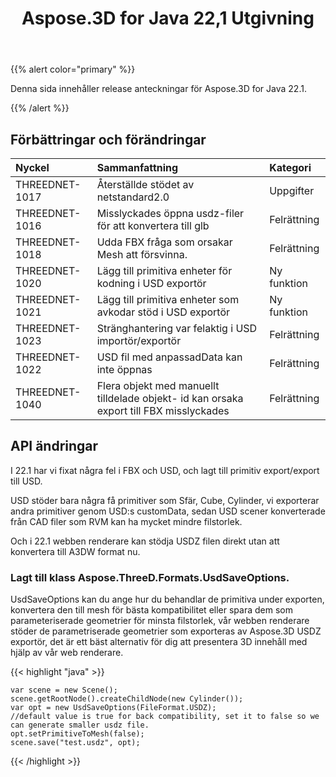 ﻿---
title: Aspose.3D for Java 22,1 Utgivning
type: docs
weight: 12
url: /sv/java/aspose-3d-for-java-22-1-release-notes/
---
{{% alert color="primary" %}}

Denna sida innehåller release anteckningar för Aspose.3D for Java 22.1.

{{% /alert %}}
## **Förbättringar och förändringar**

|**Nyckel**|**Sammanfattning**|**Kategori**|
|:- |:- |:- |
|THREEDNET-1017 |Återställde stödet av netstandard2.0|Uppgifter|
|THREEDNET-1016 |Misslyckades öppna usdz-filer för att konvertera till glb|Felrättning|
|THREEDNET-1018 |Udda FBX fråga som orsakar Mesh att försvinna.|Felrättning|
|THREEDNET-1020 |Lägg till primitiva enheter för kodning i USD exportör|Ny funktion|
|THREEDNET-1021 |Lägg till primitiva enheter som avkodar stöd i USD exportör|Ny funktion|
|THREEDNET-1023 |Stränghantering var felaktig i USD importör/exportör|Felrättning|
|THREEDNET-1022 |USD fil med anpassadData kan inte öppnas|Felrättning|
|THREEDNET-1040 |Flera objekt med manuellt tilldelade objekt- id kan orsaka export till FBX misslyckades|Felrättning|


## API ändringar ##


I 22.1 har vi fixat några fel i FBX och USD, och lagt till primitiv export/export till USD.

USD stöder bara några få primitiver som Sfär, Cube, Cylinder, vi exporterar andra primitiver genom USD:s customData, sedan USD scener konverterade från CAD filer som RVM kan ha mycket mindre filstorlek.

Och i 22.1 webben renderare kan stödja USDZ filen direkt utan att konvertera till A3DW format nu.


### Lagt till klass Aspose.ThreeD.Formats.UsdSaveOptions.

UsdSaveOptions kan du ange hur du behandlar de primitiva under exporten, konvertera den till mesh för bästa kompatibilitet eller spara dem som parameteriserade geometrier för minsta filstorlek, vår webben renderare stöder de parametriserade geometrier som exporteras av Aspose.3D USDZ exportör, det är ett bäst alternativ för dig att presentera 3D innehåll med hjälp av vår web renderare.



{{< highlight "java" >}}

    var scene = new Scene();
    scene.getRootNode().createChildNode(new Cylinder());
    var opt = new UsdSaveOptions(FileFormat.USDZ);
    //default value is true for back compatibility, set it to false so we can generate smaller usdz file.
    opt.setPrimitiveToMesh(false);
    scene.save("test.usdz", opt);

{{< /highlight >}}
